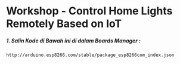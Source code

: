 # Workshop - Control Home Lights Remotely Based on IoT

##### 1. Salin Kode di Bawah ini di dalam Boards Manager :
`http://arduino.esp8266.com/stable/package_esp8266com_index.json`
